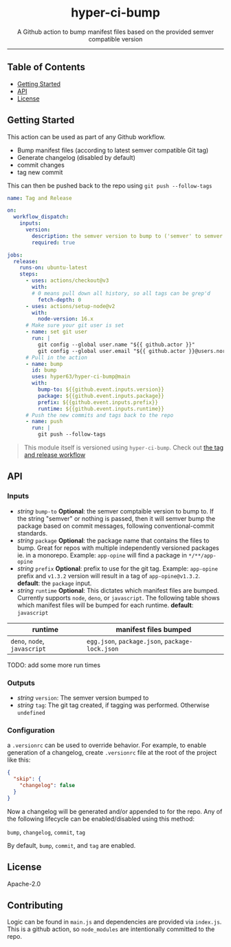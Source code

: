 <h1 align="center">hyper-ci-bump</h1>
<p align="center">A Github action to bump manifest files based on the provided semver compatible version</p>
</p>

---

## Table of Contents

- [Getting Started](#getting-started)
- [API](#api)
- [License](#license)

## Getting Started

This action can be used as part of any Github workflow.

- Bump manifest files (according to latest semver compatible Git tag)
- Generate changelog (disabled by default)
- commit changes
- tag new commit

This can then be pushed back to the repo using `git push --follow-tags`

```yml
name: Tag and Release

on:
  workflow_dispatch:
    inputs:
      version:
        description: the semver version to bump to ('semver' to semver bump based on commits)
        required: true

jobs:
  release:
    runs-on: ubuntu-latest
    steps:
      - uses: actions/checkout@v3
        with:
        # 0 means pull down all history, so all tags can be grep'd
          fetch-depth: 0
      - uses: actions/setup-node@v2
        with:
          node-version: 16.x
      # Make sure your git user is set
      - name: set git user
        run: |
          git config --global user.name "${{ github.actor }}"
          git config --global user.email "${{ github.actor }}@users.noreply.github.com"
      # Pull in the action
      - name: bump
        id: bump
        uses: hyper63/hyper-ci-bump@main
        with:
          bump-to: ${{github.event.inputs.version}}
          package: ${{github.event.inputs.package}}
          prefix: ${{github.event.inputs.prefix}}
          runtime: ${{github.event.inputs.runtime}}
      # Push the new commits and tags back to the repo
      - name: push
        run: |
          git push --follow-tags
```

> This module itself is versioned using `hyper-ci-bump`. Check out [the tag and release workflow](./.github/workflows/tag-and-release.yml)

## API

### Inputs

- *string* `bump-to` **Optional**: the semver comptaible version to bump to. If the string "semver" or nothing is passed, then it will semver bump the package based on commit messages, following conventional-commit standards.
- *string* `package` **Optional**: the package name that contains the files to bump. Great for repos with multiple independently versioned packages ie. in a monorepo. Example: `app-opine` will find a package in `*/**/app-opine`
- *string* `prefix` **Optional**: prefix to use for the git tag. Example: `app-opine` prefix and `v1.3.2` version will result in a tag of `app-opine@v1.3.2`. **default**: the `package` input.
- *string* `runtime` **Optional**: This dictates which manifest files are bumped.  Currently supports `node`, `deno`, or `javascript`. The following table shows which manifest files will be bumped for each runtime. **default**: `javascript`

| runtime | manifest files bumped |
| ------------- | ------------- |
| `deno`, `node`, `javascript` | `egg.json`, `package.json`, `package-lock.json`  |

TODO: add some more run times

### Outputs

- *string* `version`: The semver version bumped to
- *string* `tag`: The git tag created, if tagging was performed. Otherwise `undefined`

### Configuration

a `.versionrc` can be used to override behavior. For example, to enable generation of a changelog, create `.versionrc` file at the root of the project like this:

```json
{
  "skip": {
    "changelog": false
  }
}
```

Now a changelog will be generated and/or appended to for the repo. Any of the following lifecycle can be enabled/disabled using this method:

`bump`, `changelog`, `commit`, `tag`

By default, `bump`, `commit`, and `tag` are enabled.

## License

Apache-2.0

## Contributing

Logic can be found in `main.js` and dependencies are provided via `index.js`. This is a github action, so `node_modules` are intentionally committed to the repo.
